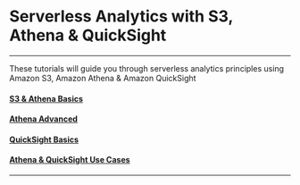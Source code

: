 # Serverless Analytics with S3, Athena & QuickSight

---
These tutorials will guide you through serverless analytics principles using 
Amazon S3, Amazon Athena & Amazon QuickSight

#### [S3 & Athena Basics](01-s3-athena-basics/)

#### [Athena Advanced](02-s3-athena-advanced/)

#### [QuickSight Basics](03-quicksight-basics/)

#### [Athena & QuickSight Use Cases](04-quicksight-usecases/)

---